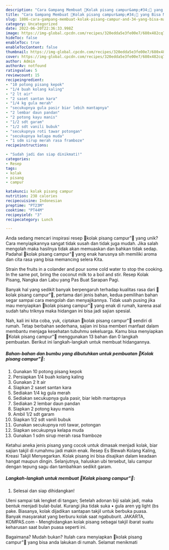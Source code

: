 ```yaml
---
description: "Cara Gampang Membuat 🍁Kolak pisang campur&amp;#34;🍁 yang Bisa Manjain Lidah"
title: "Cara Gampang Membuat 🍁Kolak pisang campur&amp;#34;🍁 yang Bisa Manjain Lidah"
slug: 1806-cara-gampang-membuat-kolak-pisang-campur-and-34-yang-bisa-manjain-lidah
category: Uncategorized
date: 2022-06-20T22:36:33.998Z
image: https://img-global.cpcdn.com/recipes/320edda5e3fe00e7/680x482cq70/kolak-pisang-campur-foto-resep-utama.jpg
hideToc: false
enableToc: true
enableTocContent: false
thumbnail: https://img-global.cpcdn.com/recipes/320edda5e3fe00e7/680x482cq70/kolak-pisang-campur-foto-resep-utama.jpg
cover: https://img-global.cpcdn.com/recipes/320edda5e3fe00e7/680x482cq70/kolak-pisang-campur-foto-resep-utama.jpg
author: Admin
authorAv: notfound
ratingvalue: 5
reviewcount: 15
recipeingredient:
- "10 potong pisang kepok"
- "1/4 buah kolang kaling"
- "2 lt air"
- "2 saset santan kara"
- "1/4 kg gula merah"
- "secukupnya gula pasir biar lebih mantapnya"
- "2 lembar daun pandan"
- "2 potong kayu manis"
- "1/2 sdt garam"
- "1/2 sdt vanili bubuk"
- "secukupnya roti tawar potongan"
- "secukupnya kelapa muda"
- "1 sdm sirup merah rasa framboze"
recipeinstructions:

- "Sudah jadi dan siap dinikmati!"
categories:
- Resep
tags:
- kolak
- pisang
- campur

katakunci: kolak pisang campur 
nutrition: 238 calories
recipecuisine: Indonesian
preptime: "PT23M"
cooktime: "PT44M"
recipeyield: "3"
recipecategory: Lunch

---
```





Anda sedang mencari inspirasi resep 🍁kolak pisang campur&#34;🍁 yang unik? Cara menyiapkannya sangat tidak susah dan tidak juga mudah. Jika salah mengolah maka hasilnya tidak akan memuaskan dan bahkan tidak sedap. Padahal 🍁kolak pisang campur&#34;🍁 yang enak harusnya sih memiliki aroma dan cita rasa yang bisa memancing selera Kita.





Strain the fruits in a colander and pour some cold water to stop the cooking. In the same pot, bring the coconut milk to a boil and stir. Resep Kolak Pisang, Nangka dan Labu yang Pas Buat Sarapan Pagi.

Banyak hal yang sedikit banyak berpengaruh terhadap kualitas rasa dari 🍁kolak pisang campur&#34;🍁, pertama dari jenis bahan, kedua pemilihan bahan segar sampai cara mengolah dan menyajikannya. Tidak usah pusing jika mau menyiapkan 🍁kolak pisang campur&#34;🍁 yang enak di rumah, karena asal sudah tahu triknya maka hidangan ini bisa jadi sajian spesial.






Nah, kali ini kita coba, yuk, ciptakan 🍁kolak pisang campur&#34;🍁 sendiri di rumah. Tetap berbahan sederhana, sajian ini bisa memberi manfaat dalam membantu menjaga kesehatan tubuhmu sekeluarga. Kamu bisa menyiapkan 🍁Kolak pisang campur&#34;🍁 menggunakan 13 bahan dan 0 langkah pembuatan. Berikut ini langkah-langkah untuk membuat hidangannya.

<!--inarticleads1-->

##### Bahan-bahan dan bumbu yang dibutuhkan untuk pembuatan 🍁Kolak pisang campur&#34;🍁:

1. Gunakan 10 potong pisang kepok
1. Persiapkan 1/4 buah kolang kaling
1. Gunakan 2 lt air
1. Siapkan 2 saset santan kara
1. Sediakan 1/4 kg gula merah
1. Sediakan secukupnya gula pasir, biar lebih mantapnya
1. Sediakan 2 lembar daun pandan
1. Siapkan 2 potong kayu manis
1. Ambil 1/2 sdt garam
1. Siapkan 1/2 sdt vanili bubuk
1. Gunakan secukupnya roti tawar, potongan
1. Siapkan secukupnya kelapa muda
1. Gunakan 1 sdm sirup merah rasa framboze


Ketahui aneka jenis pisang yang cocok untuk dimasak menjadi kolak, biar sajian takjil di rumahmu jadi makin enak. Resep Es Blewah Kolang Kaling, Kreasi Takjil Menyegarkan. Kolak pisang ini bisa disajikan dalam keadaan hangat maupun dingin. Selanjutnya, haluskan ubi tersebut, lalu campur dengan tepung sagu dan tambahkan sedikit garam. 

<!--inarticleads2-->

##### Langkah-langkah untuk membuat 🍁Kolak pisang campur&#34;🍁:


1. Selesai dan siap dihidangkan!

Uleni sampai tak lengket di tangan; Setelah adonan biji salak jadi, maka bentuk menjadi bulat-bulat. Kurangi jika tidak suka • gula aren yg light (bs pake. Biasanya, kolak dijadikan santapan takjil untuk berbuka puasa. Banyak masyarakat yang berburu kolak saat ngabuburit. JAKARTA, KOMPAS.com - Menghidangkan kolak pisang sebagai takjil ibarat suatu keharusan saat bulan puasa seperti ini. 

Bagaimana? Mudah bukan? Itulah cara menyiapkan 🍁kolak pisang campur&#34;🍁 yang bisa anda lakukan di rumah. Selamat menikmati
